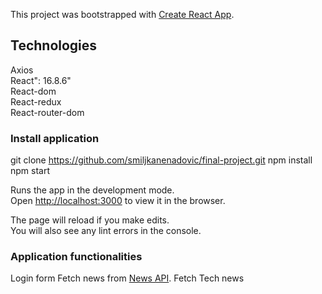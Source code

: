 This project was bootstrapped with [Create React App](https://github.com/facebook/create-react-app).

## Technologies
Axios <br>
React": 16.8.6"<br>
React-dom <br>
React-redux<br>
React-router-dom  <br>

### Install application
git clone https://github.com/smiljkanenadovic/final-project.git
npm install 
npm start

Runs the app in the development mode.<br>
Open [http://localhost:3000](http://localhost:3000) to view it in the browser.

The page will reload if you make edits.<br>
You will also see any lint errors in the console.
    
###  Application functionalities
Login form
Fetch news from  [News API](https://newsapi.org/).
Fetch Tech news



